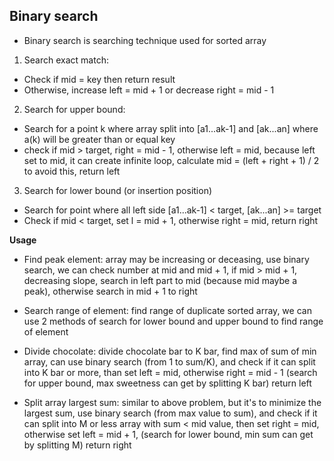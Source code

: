 ## Binary search
- Binary search is searching technique used for sorted array

1. Search exact match:
- Check if mid = key then return result
- Otherwise, increase left = mid + 1 or decrease right = mid - 1

2. Search for upper bound:
- Search for a point k where array split into [a1...ak-1] and [ak...an] where
a(k) will be greater than or equal key
- check if mid > target, right = mid - 1, otherwise left = mid,
because left set to mid, it can create infinite loop, calculate mid = (left + right + 1) / 2
to avoid this, return left

3. Search for lower bound (or insertion position)
- Search for point where all left side [a1...ak-1] < target, [ak...an] >= target
- Check if mid < target, set l = mid + 1, otherwise right = mid, return right

**Usage**
- Find peak element: array may be increasing or deceasing, use binary search,
we can check number at mid and mid + 1, if mid > mid + 1, decreasing slope,
search in left part to mid (because mid maybe a peak), otherwise search in mid + 1
to right

- Search range of element: find range of duplicate sorted array, we can use 2 methods of
search for lower bound and upper bound to find range of element

- Divide chocolate: divide chocolate bar to K bar, find max of sum of min array,
can use binary search (from 1 to sum/K), and check if it can split into K bar
or more, than set left = mid, otherwise right = mid - 1 (search for upper bound,
max sweetness can get by splitting K bar) return left

- Split array largest sum: similar to above problem, but it's to minimize the largest
sum, use binary search (from max value to sum), and check if it can split into M or
less array with sum < mid value, then set right = mid, otherwise set left = mid + 1,
(search for lower bound, min sum can get by splitting M) return right
